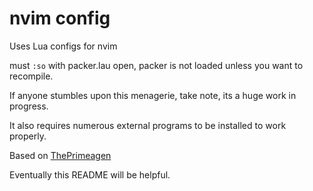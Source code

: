 # nvim config

Uses Lua configs for nvim

must `:so` with packer.lau open, packer is not loaded unless you want to recompile.

If anyone stumbles upon this menagerie, take note, its a huge work in progress.

It also requires numerous external programs to be installed to work properly.

Based on [ThePrimeagen](https://github.com/ThePrimeagen/init.lua)

Eventually this README will be helpful.

